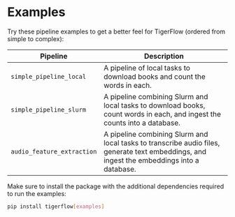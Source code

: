 # Examples

Try these pipeline examples to get a better feel for TigerFlow (ordered from simple to complex):

| Pipeline                   | Description                                                                                     |
|----------------------------|-------------------------------------------------------------------------------------------------|
| `simple_pipeline_local`    | A pipeline of local tasks to download books and count the words in each.                        |
| `simple_pipeline_slurm`    | A pipeline combining Slurm and local tasks to download books, count words in each, and ingest the counts into a database. |
| `audio_feature_extraction` | A pipeline combining Slurm and local tasks to transcribe audio files, generate text embeddings, and ingest the embeddings into a database. |

Make sure to install the package with the additional dependencies required to run the examples:

```bash
pip install tigerflow[examples]
```
